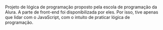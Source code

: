 Projeto de lógica de programação proposto pela escola de programação da Alura. 
A parte de front-end foi disponibilizada por eles. Por isso, tive apenas que lidar com o JavaScript, com o intuito de praticar lógica de programação.
